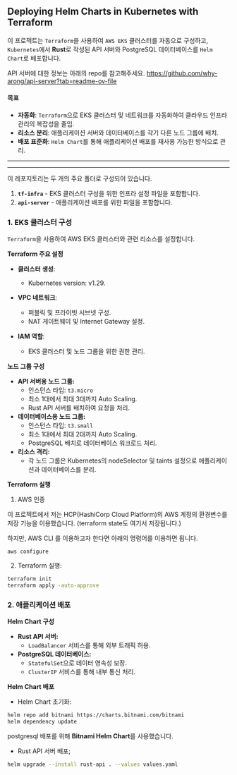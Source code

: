 ## Deploying Helm Charts in Kubernetes with Terraform

이 프로젝트는 `Terraform`을 사용하여 `AWS EKS` 클러스터를 자동으로 구성하고, `Kubernetes`에서 **Rust**로 작성된 API 서버와 PostgreSQL 데이터베이스를 `Helm Chart`로 배포합니다.

API 서버에 대한 정보는 아래의 repo를 참고해주세요.
https://github.com/why-arong/api-server?tab=readme-ov-file


#### 목표
- **자동화**: `Terraform`으로 EKS 클러스터 및 네트워크를 자동화하여 클라우드 인프라 관리의 복잡성을 줄임.
- **리소스 분리**: 애플리케이션 서버와 데이터베이스를 각기 다른 노드 그룹에 배치.
- **배포 표준화**: `Helm Chart`를 통해 애플리케이션 배포를 재사용 가능한 방식으로 관리.

----------
----
이 레포지토리는 두 개의 주요 폴더로 구성되어 있습니다.

1. **`tf-infra`** - EKS 클러스터 구성을 위한 인프라 설정 파일을 포함합니다.
2. **`api-server`** - 애플리케이션 배포를 위한 파일을 포함합니다.


### 1. EKS 클러스터 구성
`Terraform`을 사용하여 AWS EKS 클러스터와 관련 리소스를 설정합니다.

**Terraform 주요 설정**
- **클러스터 생성**:
    - Kubernetes version: v1.29.

- **VPC 네트워크**:
    - 퍼블릭 및 프라이빗 서브넷 구성.
    - NAT 게이트웨이 및 Internet Gateway 설정.

- **IAM 역할**:
    - EKS 클러스터 및 노드 그룹을 위한 권한 관리.

**노드 그룹 구성**
- **API 서버용 노드 그룹:**
    - 인스턴스 타입: `t3.micro`
    - 최소 1대에서 최대 3대까지 Auto Scaling.
    - Rust API 서버를 배치하여 요청을 처리.
- **데이터베이스용 노드 그룹:**
    - 인스턴스 타입: `t3.small`
    - 최소 1대에서 최대 2대까지 Auto Scaling.
    - PostgreSQL 배치로 데이터베이스 워크로드 처리.
- **리소스 격리:**
    - 각 노드 그룹은 Kubernetes의 nodeSelector 및 taints 설정으로 애플리케이션과 데이터베이스를 분리.



**Terraform 실행**
1. AWS 인증

이 프로젝트에서 저는 HCP(HashiCorp Cloud Platform)의 AWS 계정의 환경변수를 저장 기능을 이용했습니다.
(terraform state도 여기서 저장됩니다.)

하지만, AWS CLI 를 이용하고자 한다면 아래의 명령어를 이용하면 됩니다.

```
aws configure
```

    
2. Terraform 실행:

```bash
terraform init
terraform apply -auto-approve
```

### 2. 애플리케이션 배포

**Helm Chart 구성**
- **Rust API 서버:**
    -  `LoadBalancer` 서비스를 통해 외부 트래픽 허용.
- **PostgreSQL 데이터베이스:**
    - `StatefulSet`으로 데이터 영속성 보장.
    - `ClusterIP` 서비스를 통해 내부 통신 처리.

**Helm Chart 배포**
- Helm Chart 초기화:

```bash
helm repo add bitnami https://charts.bitnami.com/bitnami
helm dependency update
```
postgresql 배포를 위해 **Bitnami Helm Chart**를 사용했습니다.

- Rust API 서버 배포;
```bash
helm upgrade --install rust-api . --values values.yaml
```

